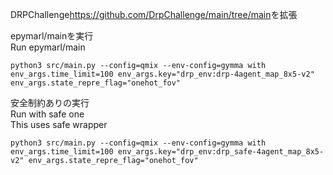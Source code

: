 DRPChallenge<https://github.com/DrpChallenge/main/tree/main>を拡張

epymarl/mainを実行  
Run epymarl/main

```
python3 src/main.py --config=qmix --env-config=gymma with env_args.time_limit=100 env_args.key="drp_env:drp-4agent_map_8x5-v2" env_args.state_repre_flag="onehot_fov"
```

安全制約ありの実行  
Run with safe one  
This uses safe wrapper
```
python3 src/main.py --config=qmix --env-config=gymma with env_args.time_limit=100 env_args.key="drp_env:drp_safe-4agent_map_8x5-v2" env_args.state_repre_flag="onehot_fov"
```
